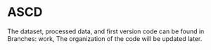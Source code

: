 # ASCD
The dataset, processed data, and first version code can be found in Branches: work, The organization of the code will be updated later.
